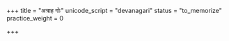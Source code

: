 +++
title = "अत्राह गोः"
unicode_script = "devanagari"
status = "to_memorize"
practice_weight = 0

+++
<div class="js_include" url="/vedAH_sAma/paravastu-saama/devaH/lokAntaram/atrAha-goH/"  newLevelForH1="1" includeTitle="true"> </div>